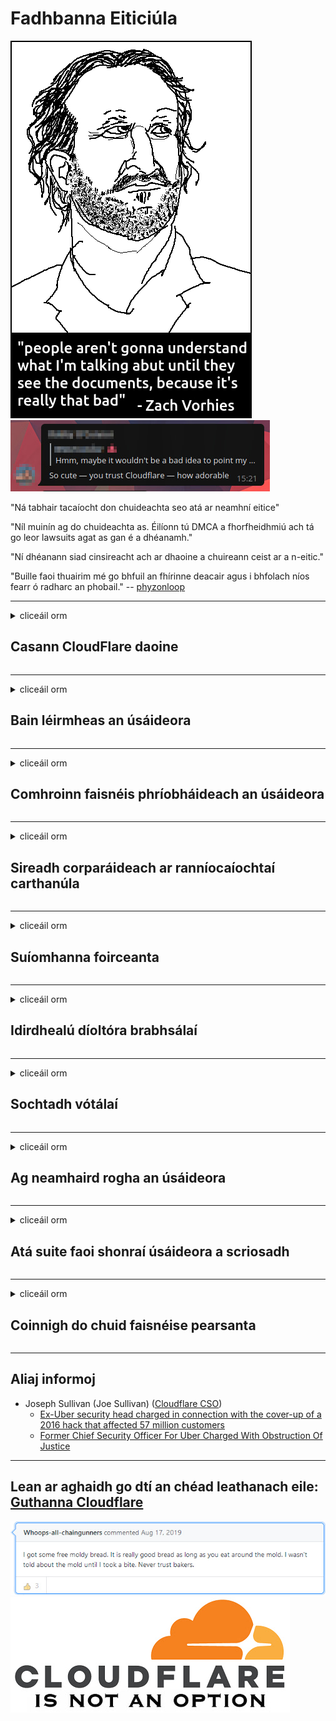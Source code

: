 # Fadhbanna Eiticiúla

![](../image/itsreallythatbad.jpg)
![](../image/telegram/c81238387627b4bfd3dcd60f56d41626.jpg)

"Ná tabhair tacaíocht don chuideachta seo atá ar neamhní eitice"

"Níl muinín ag do chuideachta as. Éilíonn tú DMCA a fhorfheidhmiú ach tá go leor lawsuits agat as gan é a dhéanamh."

"Ní dhéanann siad cinsireacht ach ar dhaoine a chuireann ceist ar a n-eitic."

"Buille faoi thuairim mé go bhfuil an fhírinne deacair agus i bhfolach níos fearr ó radharc an phobail."  -- [phyzonloop](https://twitter.com/phyzonloop)


---


<details>
<summary>cliceáil orm

## Casann CloudFlare daoine
</summary>


Tá Cloudflare ag seoladh ríomhphoist spam chuig úsáideoirí nach Cloudflare iad.

- Ná seol ach ríomhphoist chuig síntiúsóirí a roghnaigh
- Nuair a deir an t-úsáideoir “stad”, ansin stop ríomhphost a sheoladh

Tá sé chomh simplí sin. Ach is cuma le Cloudflare.
Dúirt Cloudflare gur féidir le spammers nó ionsaitheoirí uile a gcuid seirbhísí a stopadh.
Conas is féidir linn Cloudflare a stopadh gan Cloudflare a ghníomhachtú?


| 🖼 | 🖼 |
| --- | --- |
| ![](../image/cfspam01.jpg) | ![](../image/cfspam03.jpg) |
| ![](../image/cfspam02.jpg) | ![](../image/cfspambrittany.jpg)<br>![](../image/cfspamtwtr.jpg) |

</details>

---

<details>
<summary>cliceáil orm

## Bain léirmheas an úsáideora
</summary>


Athbhreithnithe diúltacha cinsireachta Cloudflare.
Má phostálann tú téacs frith-Cloudflare ar Twitter, tá seans agat freagra a fháil ó fhostaí Cloudflare le teachtaireacht "Níl, níl sé".
Má phostálann tú athbhreithniú diúltach ar aon láithreán athbhreithnithe, déanfaidh siad iarracht é a chinsireacht.


| 🖼 | 🖼 |
| --- | --- |
| ![](../image/cfcenrev_01.jpg)<br>![](../image/cfcenrev_02.jpg) | ![](../image/cfcenrev_03.jpg) |

</details>

---

<details>
<summary>cliceáil orm

## Comhroinn faisnéis phríobháideach an úsáideora
</summary>


Tá fadhb mhór ciaptha ag Cloudflare.
Roinneann Cloudflare faisnéis phearsanta dóibh siúd a dhéanann gearán faoi shuíomhanna óstáilte.
Iarrann siad ort uaireanta do fhíor-ID a sholáthar.
Mura dteastaíonn uait ciapadh, ionsaí, swatted nó maraíodh, is fearr duit fanacht amach ó láithreáin ghréasáin Cloudflared.


| 🖼 | 🖼 |
| --- | --- |
| ![](../image/cfdox_what.jpg) | ![](../image/cfdox_swat.jpg) |
| ![](../image/cfdox_kill.jpg) | ![](../image/cfdox_threat.jpg) |
| ![](../image/cfdox_dox.jpg) | ![](../image/cfdox_ex1.jpg)<br>![](../image/cfdox_ex2.jpg) |

</details>

---

<details>
<summary>cliceáil orm

## Sireadh corparáideach ar ranníocaíochtaí carthanúla
</summary>


Tá CloudFlare ag iarraidh ranníocaíochtaí carthanúla.
Tá sé uafásach go leor go n-iarrfadh corparáid Mheiriceá carthanas in éineacht le heagraíochtaí neamhbhrabúis a bhfuil cúiseanna maithe leo.
Más maith leat daoine a bhac nó cur amú ama daoine eile, b’fhéidir gur mhaith leat roinnt píotsa a ordú d’fhostaithe Cloudflare.


![](../image/cfdonate.jpg)

</details>

---

<details>
<summary>cliceáil orm

## Suíomhanna foirceanta
</summary>


Cad a dhéanfaidh tú má théann do shuíomh síos go tobann?
Tá tuairiscí ann go bhfuil Cloudflare ag scriosadh cumraíocht an úsáideora nó ag stopadh seirbhíse gan aon rabhadh, go ciúin.
Molaimid duit soláthróir níos fearr a fháil.

![](../image/cftmnt.jpg)

</details>

---

<details>
<summary>cliceáil orm

## Idirdhealú díoltóra brabhsálaí
</summary>


Tugann CloudFlare cóireáil fhabhrach dóibh siúd a úsáideann Firefox agus iad ag tabhairt cóireála naimhdeach d’úsáideoirí neamh-Bhrabhsálaí Tor thar Tor.
Faigheann úsáideoirí Tor a dhiúltaíonn go ceart javascript neamh-saor a fhorghníomhú cóireáil naimhdeach freisin.
Mí-úsáid neodrachta líonra agus mí-úsáid cumhachta is ea an neamhionannas rochtana seo.

![](../image/browdifftbcx.gif)

- Ar chlé: Brabhsálaí Tor, Deas: Chrome. Seoladh IP céanna.

![](../image/browserdiff.jpg)

- Ar chlé: Brabhsálaí Tor Javascript Míchumasaithe, Cumasaithe Fianán
- Ar dheis: Cumasaíodh Chrome Javascript, Cookie Disabled

![](../image/cfsiryoublocked.jpg)

- QuteBrowser (mion-bhrabhsálaí) gan Tor (Clearnet IP)

| ***Brabhsálaí*** | ***Cóireáil rochtana*** |
| --- | --- |
| Tor Browser (Javascript cumasaithe) | rochtain ceadaithe |
| Firefox (Javascript cumasaithe) | rochtain díghrádaithe |
| Chromium (Javascript cumasaithe) | rochtain díghrádaithe |
| Chromium or Firefox (Javascript díchumasaithe) | rochtain diúltaithe |
| Chromium or Firefox (Fianán faoi mhíchumas) | rochtain diúltaithe |
| QuteBrowser | rochtain diúltaithe |
| lynx | rochtain diúltaithe |
| w3m | rochtain diúltaithe |
| wget | rochtain diúltaithe |


Cén fáth nach n-úsáideann tú cnaipe Fuaime chun dúshlán éasca a réiteach?

Sea, tá cnaipe fuaime ann, ach ní oibríonn sé thar Tor i gcónaí.
Gheobhaidh tú an teachtaireacht seo nuair a chliceálann tú uirthi:

```
Bain triail eile as níos déanaí
D’fhéadfadh go mbeadh ceisteanna uathoibrithe á seoladh ag do ríomhaire nó líonra.
Chun ár n-úsáideoirí a chosaint, ní féidir linn d’iarratas a phróiseáil anois.
Le haghaidh tuilleadh sonraí tabhair cuairt ar ár leathanach cabhrach
```

</details>

---

<details>
<summary>cliceáil orm

## Sochtadh vótálaí
</summary>


Cláraíonn vótálaithe i stáit na SA chun vótáil sa deireadh trí shuíomh Gréasáin an rúnaí stáit i stát a gcónaithe.
Glacann oifigí rúnaí stáit atá faoi rialú na Poblachta faoi chois vótálaithe trí shuíomh Gréasáin an rúnaí stáit a sheachfhreastalaí trí Cloudflare.
Mar gheall ar chóireáil naimhdeach Cloudflare d’úsáideoirí Tor, a seasamh MITM mar phointe faireachais láraithe domhanda, agus a ról díobhálach ar an iomlán bíonn drogall ar vótálaithe ionchasacha clárú.
Is iondúil go nglacann liobrálaigh le príobháideacht.
Bailíonn foirmeacha clárúcháin vótálaithe faisnéis íogair faoi chlaonadh polaitiúil vótálaí, seoladh fisiceach pearsanta, uimhir slándála sóisialta, agus dáta breithe.
Ní chuireann mórchuid na stát ach fo-thacar den fhaisnéis sin ar fáil go poiblí, ach feiceann Cloudflare an fhaisnéis sin go léir nuair a chláraíonn duine le vótáil.

Tabhair faoi deara nach dtéann clárú páipéir timpeall ar Cloudflare mar is dócha go n-úsáidfidh rúnaí oibrithe foirne iontrála sonraí stáit suíomh Gréasáin Cloudflare chun na sonraí a iontráil.

| 🖼 | 🖼 |
| --- | --- |
| ![](../image/cfvotm_01.jpg) | ![](../image/cfvotm_02.jpg) |

- Is suíomh Gréasáin cáiliúil é Change.org as vótaí a bhailiú agus gníomhú.
“tá daoine i ngach áit ag cur feachtais ar bun, ag tacú le lucht tacaíochta, agus ag obair le cinnteoirí chun réitigh a thiomáint.”
Ar an drochuair, ní féidir le go leor daoine féachaint ar change.org ar chor ar bith mar gheall ar scagaire ionsaitheach Cloudflare.
Tá cosc ​​orthu an achainí a shíniú, agus mar sin iad a eisiamh ó phróiseas daonlathach.
Cuidíonn ardán neamh-scamall eile mar OpenPetition leis an bhfadhb a leigheas.

| 🖼 | 🖼 |
| --- | --- |
| ![](../image/changeorgasn.jpg) | ![](../image/changeorgtor.jpg) |

- Tugann “Athenian Project” Cloudflare cosaint ar leibhéal na fiontraíochta saor in aisce do láithreáin ghréasáin toghcháin stáit agus áitiúla.
Dúirt siad “is féidir lena gcomhthoghthóirí rochtain a fháil ar fhaisnéis toghcháin agus ar chlárú vótálaithe” ach is bréag é seo toisc nach féidir le go leor daoine an suíomh a bhrabhsáil ar chor ar bith.

</details>

---

<details>
<summary>cliceáil orm

## Ag neamhaird rogha an úsáideora
</summary>


Má roghnaíonn tú rud éigin, tá súil agat nach bhfaighidh tú aon r-phost faoi.
Déanann Cloudflare neamhaird ar rogha an úsáideora agus roinn sonraí le corparáidí tríú páirtí gan toiliú an chustaiméara.
Má tá a bplean saor in aisce á úsáid agat, cuireann siad ríomhphost chugat uaireanta ag iarraidh síntiús míosúil a cheannach.

![](../image/cfviopl_tp.jpg)

</details>

---

<details>
<summary>cliceáil orm

## Atá suite faoi shonraí úsáideora a scriosadh
</summary>


De réir bhlag an chustaiméara ex-cloudflare seo, tá Cloudflare ag bréagadh faoi chun cuntais a scriosadh.
Sa lá atá inniu ann, coimeádann go leor cuideachtaí do chuid sonraí tar éis duit do chuntas a dhúnadh nó a bhaint.
Luann mórchuid na gcuideachtaí maithe faoi ina mbeartas príobháideachais.
Cloudflare? Níl.

```
2019-08-05 Chuir CloudFlare deimhniú chugam gur bhain siad mo chuntas.
2019-10-02 Fuair ​​mé ríomhphost ó CloudFlare "toisc gur custaiméir mé"
```

Ní raibh a fhios ag Cloudflare faoin bhfocal "bain".
Má bhaintear é i ndáiríre, cén fáth go bhfuair an t-iar-chustaiméir seo ríomhphost?
Luaigh sé freisin nach luann beartas príobháideachta Cloudflare faoi.

```
Ní luann a mbeartas príobháideachta nua aon sonraí a choinneáil ar feadh bliana.
```

![](../image/cfviopl_notdel.jpg)

Conas is féidir leat muinín a bheith agat as Cloudflare más LIE a mbeartas príobháideachta?

</details>

---

<details>
<summary>cliceáil orm

## Coinnigh do chuid faisnéise pearsanta
</summary>


Tá an cuntas Cloudflare a scriosadh leibhéal crua.

```
Cuir ticéad tacaíochta isteach ag baint úsáide as an gcatagóir "Cuntas",
agus scriosadh cuntas a iarraidh i gcomhlacht na teachtaireachta.
Ní mór duit aon fhearainn nó cártaí creidmheasa a bheith ceangailte le do chuntas sula n-iarrtar scriosadh.
```

Gheobhaidh tú an ríomhphost dearbhaithe seo.

![](../image/cf_deleteandkeep.jpg)

"Táimid tar éis tús a chur le d'iarratas ar scriosadh a phróiseáil" ach "Leanfaimid orainn ag stóráil do chuid faisnéise pearsanta".

An féidir leat "muinín" a dhéanamh air seo?

</details>

---

## Aliaj informoj

- Joseph Sullivan (Joe Sullivan) ([Cloudflare CSO](https://twitter.com/eastdakota/status/1296522269313785862))
  - [Ex-Uber security head charged in connection with the cover-up of a 2016 hack that affected 57 million customers](https://www.businessinsider.com/uber-data-hack-security-head-joe-sullivan-charged-cover-up-2020-8)
  - [Former Chief Security Officer For Uber Charged With Obstruction Of Justice](https://www.justice.gov/usao-ndca/pr/former-chief-security-officer-uber-charged-obstruction-justice)


---

## Lean ar aghaidh go dtí an chéad leathanach eile:   [Guthanna Cloudflare](../PEOPLE.md)

![](../image/freemoldybread.jpg)
![](../image/cfisnotanoption.jpg)
